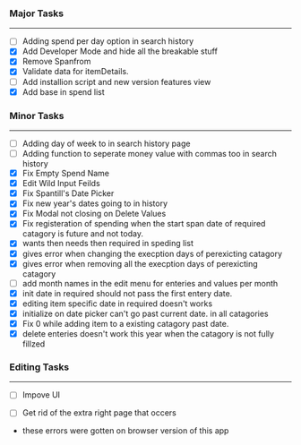 ### Major Tasks
---
- [ ] Adding spend per day option in search history
- [X] Add Developer Mode and hide all the breakable stuff
- [X] Remove Spanfrom
- [X] Validate data for itemDetails.
- [ ] Add installion script and new version features view
- [X] Add base in spend list  

### Minor Tasks
---
- [ ] Adding day of week to in search history page
- [ ] Adding function to seperate money value with commas too in search history
- [X] Fix Empty Spend Name
- [X] Edit Wild Input Feilds
- [X] Fix Spantill's Date Picker
- [X] Fix new year's dates going to in history
- [X] Fix Modal not closing on Delete Values
- [X] Fix registeration of spending when the start span date of required catagory is future and not today.
- [X] wants then needs then required in speding list
- [X] gives error when changing the execption days of perexicting catagory
- [X] gives error when removing all the execption days of perexicting catagory
- [ ] add month names in the edit menu for enteries and values per month
- [X] init date in required should not pass the first entery date.
- [X] editing item specific date in required doesn't works
- [X] initialize on date picker can't go past current date. in all catagories
- [X] Fix 0 while adding item to a existing catagory past date.
- [X] delete enteries doesn't work this year when the catagory is not fully fillzed

### Editing Tasks
---
- [ ] Impove UI
- [ ] Get rid of the extra right page that occers


- these errors were gotten on browser version of this app
